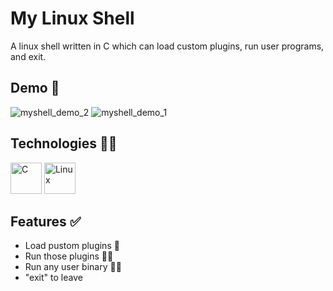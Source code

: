 # My Linux Shell
A linux shell written in C which can load custom plugins, run user programs, and exit.

## Demo 🧪

![myshell_demo_2](https://github.com/CadenMilne04/my_shell/assets/114425024/a884f8b1-8af3-4dc1-9051-973fd49853be)
![myshell_demo_1](https://github.com/CadenMilne04/my_shell/assets/114425024/acb99265-1c17-4c17-9ac3-3fa49c709313)


## Technologies 👨‍🔧
<div >
	<img width="50" src="https://user-images.githubusercontent.com/25181517/192106070-46255bcf-65e6-4c6b-a296-bf8d0d8fb2a7.png" alt="C" title="C"/>
	<img width="50" src="https://github.com/marwin1991/profile-technology-icons/assets/76662862/2481dc48-be6b-4ebb-9e8c-3b957efe69fa" alt="Linux" title="Linux"/>
</div>

## Features ✅
- Load pustom plugins 🔌
- Run those plugins 🏃‍♂️
- Run any user binary 🧑‍💻
- "exit" to leave
